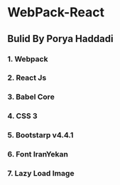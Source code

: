 # WebPack-React

## Bulid By Porya Haddadi
### 1. Webpack
### 2. React Js
### 3. Babel Core
### 4. CSS 3
### 5. Bootstarp v4.4.1
### 6. Font IranYekan
### 7. Lazy Load Image
